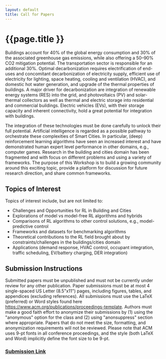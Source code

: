```yaml
---
layout: default
title: Call for Papers
---
```


<h1 class="display-5 mb-4">
    {{page.title }}
</h1>

<p>Buildings account for 40% of the global energy consumption and 30% of the associated greenhouse gas emissions, while also offering a 50–90% CO2 mitigation potential. The transportation sector is responsible for an additional 30%. Optimal decarbonization requires electrification of end-uses and concomitant decarbonization of electricity supply, efficient use of electricity for lighting, space heating, cooling and ventilation (HVAC), and domestic hot water generation, and upgrade of the thermal properties of buildings. A major driver for decarbonization are integration of renewable energy systems (RES) into the grid, and photovoltaics (PV) and solar-thermal collectors as well as thermal and electric storage into residential and commercial buildings. Electric vehicles (EVs), with their storage capacity and inherent connectivity, hold a great potential for integration with buildings.</p>


<p>The integration of these technologies must be done carefully to unlock their full potential. Artificial intelligence is regarded as a possible pathway to orchestrate these complexities of Smart Cities. In particular, (deep) reinforcement learning algorithms have seen an increased interest and have demonstrated human expert level performance in other domains, e.g., computer games. Research in the building and cities domain has been fragmented and with focus on different problems and using a variety of frameworks. The purpose of this Workshop is to build a growing community around this exciting topic, provide a platform for discussion for future research direction, and share common frameworks.</p>

<h2>Topics of Interest</h2>

<p>Topics of interest include, but are not limited to:</p>
<ul>
<li>Challenges and Opportunities for RL in Building and Cities</li>
<li>Explorations of model vs model-free RL algorithms and hybrids</li>
<li>Comparisons of RL algorithms to other control solutions, e.g., model-predictive control</li>
<li>Frameworks and datasets for benchmarking algorithms</li>
<li>Theoretical contributions to the RL field brought about by constraints/challenges in the buildings/cities domain</li>
<li>Applications (demand response, HVAC control, occupant integration, traffic scheduling, EV/battery charging, DER integration)</li>
</ul>

<h2>Submission Instructions</h2>
<p>Submitted papers must be unpublished and must not be currently under review for any other publication. Paper submissions must be at most 4 single-spaced US Letter (8.5"x11") pages, including figures, tables, and appendices (excluding references). All submissions must use the LaTeX (preferred) or Word styles found here <a href="https://www.acm.org/publications/proceedings-template">https://www.acm.org/publications/proceedings-template</a>. Authors must make a good faith effort to anonymize their submissions by (1) using the "anonymous" option for the class and (2) using "anonsuppress" section where appropriate. Papers that do not meet the size, formatting, and anonymization requirements will not be reviewed. Please note that ACM uses 9-pt fonts in all conference proceedings, and the style (both LaTeX and Word) implicitly define the font size to be 9-pt.</p>


<h3><a href="https://rlem22.hotcrp.com/">Submission Link</a><h3>
